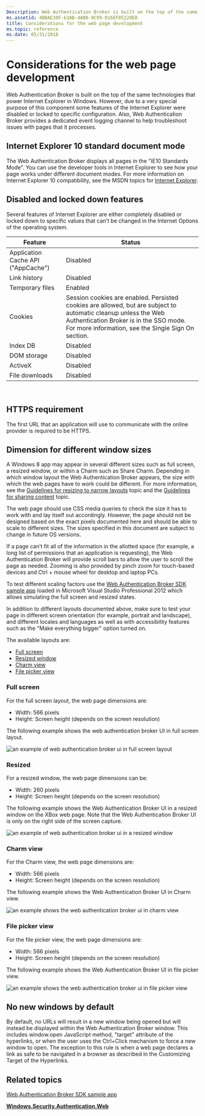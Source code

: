 ```yaml
---
Description: Web Authentication Broker is built on the top of the same technologies that power Internet Explorer in Windows.
ms.assetid: 4BBAE30F-63AB-4AB0-9C99-016EF05220E8
title: Considerations for the web page development
ms.topic: reference
ms.date: 05/31/2018
---
```


# Considerations for the web page development

Web Authentication Broker is built on the top of the same technologies that power Internet Explorer in Windows. However, due to a very special purpose of this component some features of the Internet Explorer were disabled or locked to specific configuration. Also, Web Authentication Broker provides a dedicated event logging channel to help troubleshoot issues with pages that it processes.

## Internet Explorer 10 standard document mode

The Web Authentication Broker displays all pages in the "IE10 Standards Mode". You can use the developer tools in Internet Explorer to see how your page works under different document modes. For more information on Internet Explorer 10 compatibility, see the MSDN topics for [Internet Explorer](/previous-versions/windows/internet-explorer/ie-developer/dev-guides/hh673527(v=vs.85)).

## Disabled and locked down features

Several features of Internet Explorer are either completely disabled or locked down to specific values that can’t be changed in the Internet Options of the operating system.



| Feature                            | Status                                                                                                                                                                                                          |
|------------------------------------|-----------------------------------------------------------------------------------------------------------------------------------------------------------------------------------------------------------------|
| Application Cache API ("AppCache") | Disabled                                                                                                                                                                                                        |
| Link history                       | Disabled                                                                                                                                                                                                        |
| Temporary files                    | Enabled                                                                                                                                                                                                         |
| Cookies                            | Session cookies are enabled. Persisted cookies are allowed, but are subject to automatic cleanup unless the Web Authentication Broker is in the SSO mode. For more information, see the Single Sign On section. |
| Index DB                           | Disabled                                                                                                                                                                                                        |
| DOM storage                        | Disabled                                                                                                                                                                                                        |
| ActiveX                            | Disabled                                                                                                                                                                                                        |
| File downloads                     | Disabled                                                                                                                                                                                                        |



 

## HTTPS requirement

The first URL that an application will use to communicate with the online provider is required to be HTTPS.

## Dimension for different window sizes

A Windows 8 app may appear in several different sizes such as full screen, a resized window, or within a Charm such as Share Charm. Depending in which window layout the Web Authentication Broker appears, the size with which the web pages have to work could be different. For more information, see the [Guidelines for resizing to narrow layouts](/previous-versions/windows/hh465371(v=win.10)) topic and the [Guidelines for sharing content](/previous-versions/windows/hh465251(v=win.10)) topic.

The web page should use CSS media queries to check the size it has to work with and lay itself out accordingly. However, the page should not be designed based on the exact pixels documented here and should be able to scale to different sizes. The sizes specified in this document are subject to change in future OS versions.

If a page can’t fit all of the information in the allotted space (for example, a long list of permissions that an application is requesting), the Web Authentication Broker will provide scroll bars to allow the user to scroll the page as needed. Zooming is also provided by pinch zoom for touch-based devices and Ctrl + mouse wheel for desktop and laptop PCs.

To test different scaling factors use the [Web Authentication Broker SDK sample app](https://github.com/microsoft/Windows-universal-samples/tree/master/Samples/WebAuthenticationBroker) loaded in Microsoft Visual Studio Professional 2012 which allows simulating the full screen and resized states.

In addition to different layouts documented above, make sure to test your page in different screen orientation (for example, portrait and landscape), and different locales and languages as well as with accessibility features such as the "Make everything bigger" option turned on.

The available layouts are:

-   [Full screen](#full-screen)
-   [Resized window](#resized)
-   [Charm view](#charm-view)
-   [File picker view](#file-picker-view)

### Full screen

For the full screen layout, the web page dimensions are:

-   Width: 566 pixels
-   Height: Screen height (depends on the screen resolution)

The following example shows the web authentication broker UI in full screen layout.

![an example of web authentication broker ui in full screen layout](images/wab-figure2.png)

### Resized

For a resized window, the web page dimensions can be:

-   Width: 260 pixels
-   Height: Screen height (depends on the screen resolution)

The following example shows the Web Authentication Broker UI in a resized window on the XBox web page. Note that the Web Authentication Broker UI is only on the right side of the screen capture.

![an example of web authentication broker ui in a resized window](images/wab-figure3.png)

### Charm view

For the Charm view, the web page dimensions are:

-   Width: 566 pixels
-   Height: Screen height (depends on the screen resolution)

The following example shows the Web Authentication Broker UI in Charm view.

![an example shows the web authentication broker ui in charm view](images/wab-figure4.png)

### File picker view

For the file picker view, the web page dimensions are:

-   Width: 566 pixels
-   Height: Screen height (depends on the screen resolution)

The following example shows the Web Authentication Broker UI in file picker view.

![an example shows the web authentication broker ui in file picker view](images/wab-figure5.png)

## No new windows by default

By default, no URLs will result in a new window being opened but will instead be displayed within the Web Authentication Broker window. This includes window.open JavaScript method, "target" attribute of the hyperlinks, or when the user uses the Ctrl+Click mechanism to force a new window to open. The exception to this rule is when a web page declares a link as safe to be navigated in a browser as described in the Customizing Target of the Hyperlinks.

## Related topics

<dl> <dt>

[Web Authentication Broker SDK sample app](https://github.com/microsoft/Windows-universal-samples/tree/master/Samples/WebAuthenticationBroker)
</dt> <dt>

[**Windows.Security.Authentication.Web**](/uwp/api/Windows.Security.Authentication.Web)
</dt> </dl>

 

 